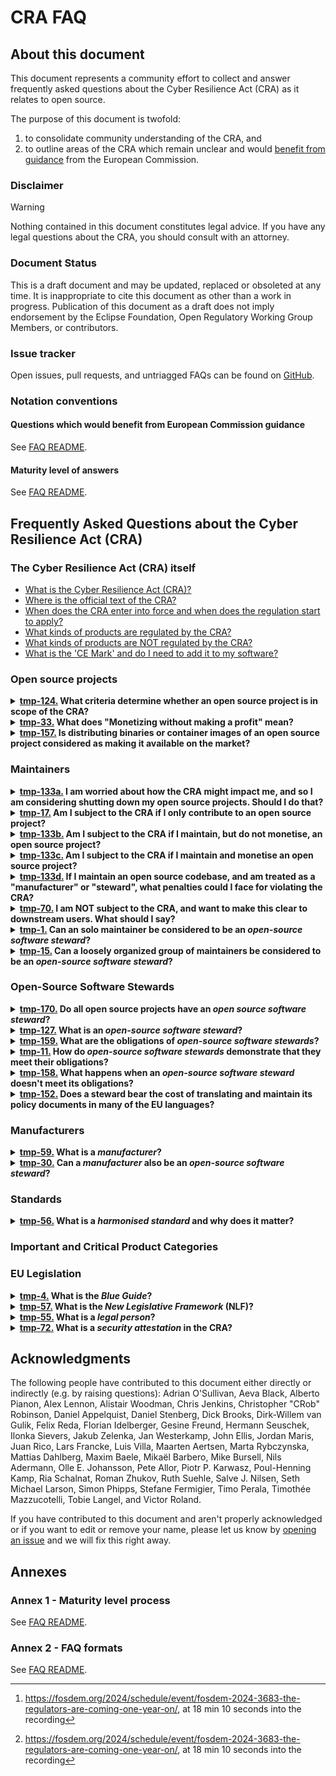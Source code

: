 # CRA FAQ

## About this document

This document represents a community effort to collect and answer frequently asked questions about the Cyber Resilience Act (CRA) as it relates to open source. 

The purpose of this document is twofold:

1. to consolidate community understanding of the CRA, and
2. to outline areas of the CRA which remain unclear and would [benefit from guidance][] from the European Commission.

### Disclaimer

> [!WARNING]
> Nothing contained in this document constitutes legal advice. If you have any legal questions about the CRA, you should consult with an attorney.

### Document Status

This is a draft document and may be updated, replaced or obsoleted at any time. It is inappropriate to cite this document as other than a work in progress. Publication of this document as a draft does not imply endorsement by the Eclipse Foundation, Open Regulatory Working Group Members, or contributors.

### Issue tracker

Open issues, pull requests, and untriagged FAQs can be found on [GitHub](https://github.com/orcwg/cra-hub/labels/FAQ).

### Notation conventions

#### Questions which would benefit from European Commission guidance

See [FAQ README][].

#### Maturity level of answers

See [FAQ README][].

## Frequently Asked Questions about the Cyber Resilience Act (CRA)

### The Cyber Resilience Act (CRA) itself

* [What is the Cyber Resilience Act (CRA)?](./faq/cra.md) <a name="q-what-is-the-cyber-resilience-act-cra"></a><a name="faq-tmp-154"></a>
* [Where is the official text of the CRA?](./faq/cra-txt.md) <a name="q-where-is-the-official-text-of-the-cra"></a><a name="faq-tmp-155"></a>
* [When does the CRA enter into force and when does the regulation start to apply?](./faq/cra-timeline.md) <a name="q-when-does-the-cra-enter-into-force-and-when-does-the-regulation-start-to-apply"></a><a name="faq-tmp-10"></a>
* [What kinds of products are regulated by the CRA?](./faq/cra-in-scope.md) <a name="q-what-is-in-scope-of-the-cra"></a><a name="faq-tmp-2"></a>
* [What kinds of products are NOT regulated by the CRA?](./faq/cra-out-of-scope.md) <a name="q-what-is-not-in-scope-of-the-cra"></a><a name="faq-tmp-156"></a> 
* [What is the 'CE Mark' and do I need to add it to my software?](./faq/ce-mark.md) <a name="q-As-an-open-source-steward-do-i-have-to-affix-the-ce-mark"></a><a name="faq-tmp-34"></a> 


### Open source projects

<details>
    <a name="q-what-criteria-determine-whether-an-open-source-project-is-in-scope-of-the-cra"></a>
    <summary><strong><a name="faq-tmp-124" href="#faq-tmp-124">tmp-124.</a> What criteria determine whether an open source project is in scope of the CRA?</strong></summary>

The CRA regulates _natural and legal persons_ (either an individual or an organisation that has a legal personality, like a business, foundation or charity). There are three possible categories with descending requirements. These categories are _manufacturer_, _Open Source Software Steward_, or _Out of Scope_.
> Note: At present, we believe that a natural person (an individual) cannot be considered an Open Source Software Steward, however we are currently verifying this with the European Commission. We will provide more detailed guidance as soon as possible.

- You are **out of scope** of the CRA (meaning you are not required to comply with the regulation), if you are a natural person (an individual), and:
  - you are not monetising your project at all, or
  - you are monetising your project, without the intention of making a profit. (See Question: What does "Monetizing without making a profit" mean?)

> Note: Further information for legal persons (organisations, foundations, associations) will be provided here as soon as we receive further clarifications and information from the European Commission.
> Status: ❓ [No answer yet][]
| GitHub issue(s): [#124](https://github.com/orcwg/cra-hub/issues/124)
</details>


<details>
    <a name="q-what-is-monetizing"></a>
    <summary><strong><a name="faq-tmp-33" href="#faq-tmp-33">tmp-33.</a> What does "Monetizing without making a profit" mean?</strong></summary>
	
- As an individual, if you are monetizing your project without the intention of making a profit, you are outside the scope of the regulation.
- According to [Recital 15][] of the CRA, monetising without intention of making a profit means you fulfil the following cumulative requirements:
    - You are not providing a software platform through which you monetise other services (for instance, Google's Android).
    - You are not requiring as a condition for use the processing of personal data for reasons other than exclusively for improving the security, compatibility or interoperability of your software. (in particular, you're not giving people access to your software in exchange for their personal data)
   - You are receiving donations or providing technical services in exchange for remuneration, where the total received does not exceed the cost of development of your software (hosting, hardware, compute etc..).

> Note: We are waiting for clarification from the Commission as to if remuneration for hours worked on the project can be counted in the cost of development. 
> Status: 🛑 [Pending Guidance][]
| GitHub issue(s): [#33](https://github.com/orcwg/cra-hub/issues/33)
</details>


<details>
    <a name="q-is-distributing-binaries-or-container-images-of-an-open-source-project-considered-as-making-it-available-on-the-market"></a>
    <summary><strong><a name="faq-tmp-157" href="#faq-tmp-157">tmp-157.</a> Is distributing binaries or container images of an open source project considered as making it available on the market?</strong></summary>

No. Monetization by the original manufacturer is what determines whether a product is made available on the market. As per [Recital 18][], merely supplying open source components isn't indicative of a commercial activity:

> Furthermore, the supply of products with digital elements qualifying as free and open-source software components intended for integration by other manufacturers into their own products with digital elements should be considered to be making available on the market only if the component is monetised by its original manufacturer. […] In addition, the mere presence of regular releases should not in itself lead to the conclusion that a product with digital elements is supplied in the course of a commercial activity.

> Status: ⚠️ [Draft][]
| GitHub issue(s): [#157](https://github.com/orcwg/cra-hub/issues/157)
</details>


### Maintainers

<details>
    <a name="q-should-i-worry-about-the-CRA"></a>
    <summary><strong><a name="faq-tmp-133a" href="#faq-tmp-133a">tmp-133a.</a> I am worried about how the CRA might impact me, and so I am considering shutting down my open source projects. Should I do that?</strong></summary>

The CRA should have zero or minimal impact on most open source developers, so you should probably not shut down your open source projects because of the CRA. There are several reasons for this:

First, the CRA likely does not apply to you. 

- If you're just a contributor, the CRA explicitly exempts you. For more detail, see [tmp-17](#faq-tmp-17).
- If you're a maintainer, and you _do not_ "monetise" your FOSS codebase, the CRA explicitly exempts you. For more detail, see [tmp-133b](#faq-tmp-133b).
- If you're a maintainer, and you _do_ monetise your FOSS codebase, you may still be exempted, depending on exactly how you are monetizing the codebase and your participation in it. For more detail, see [tmp-133c](#faq-tmp-133c).

Second, even if the CRA does ultimately apply to you, penalties for solo and small-team maintainers are unlikely to be severe. For more detail, see [tmp-133d](#faq-tmp-133d).

As a result, we would strongly urge you _not_ to shut down any open source projects (or your participation in those projects) just because of the CRA.

> Status: ⚠️ [Draft][]
| GitHub issue(s): [#133](https://github.com/orcwg/cra-hub/issues/133)
</details>

<details>
    <a name="q-am-i-subject-to-the-cra-if-i-only-contribute-to-an-open-source-project"></a>
    <summary><strong><a name="faq-tmp-17" href="#faq-tmp-17">tmp-17.</a> Am I subject to the CRA if I only contribute to an open source project?</strong></summary>

No. Contributions to an open source codebase are explicitely not in scope of the CRA. See [Recital 18][]: 

> This Regulation does not apply to natural or legal persons who contribute with source code to products with digital elements qualifying as free and open-source software that are not under their responsibility.

> Status: ⚠️ [Draft][]
| GitHub issue(s): [#17](https://github.com/orcwg/cra-hub/issues/17)
</details>

<details>
    <a name="q-am-I-subject-if-I-dont-monetise"></a>
    <summary><strong><a name="faq-tmp-133b" href="#faq-tmp-133b">tmp-133b.</a> Am I subject to the CRA if I maintain, but do not monetise, an open source project?</strong></summary>

If you are the maintainer of an open source codebase, and you do not monetise it, then the CRA _does not_ require you to do _anything_.

The CRA applies
> only in relation to products... supplied ... in the course of a _commercial activity_
([Recital 15][], emphasis added)

And it states that

> the provision of ... free and open-source software that are not monetised by their manufacturers _should not be considered to be a commercial activity_
([Recital 18][], emphasis added)


> Status: ⚠️ [Draft][]
| GitHub issue(s): [#133](https://github.com/orcwg/cra-hub/issues/133)
</details>

<details>
    <a name="q-am-I-subject-if-I-do-monetise"></a>
    <summary><strong><a name="faq-tmp-133c" href="#faq-tmp-133c">tmp-133c.</a> Am I subject to the CRA if I maintain and monetise an open source project?</strong></summary>

If you are the maintainer of an open source codebase, and you do monetise it, then the CRA may apply to you, since you may be participating in a "commercial activity". 

However, there are at least two significant exceptions that may allow you to take money for your work without being subject to the CRA.

- If you monetise your software only by accepting donations that cover the "costs associated with the design, development, and provision" of the product, then the CRA says your participation is not a "commercial activity" and so it does not regulate you or your codebase. (See [Recital 15][] for more details.)
- If you monetise your software by charging for a security attestation programme, that may also not be a "commercial activity" for purposes of the regulation. The exact nature of that exemption is still to be determined. (See [Recital 21][] for more details.)

> Status: ⚠️ [Draft][]
| GitHub issue(s): [#133](https://github.com/orcwg/cra-hub/issues/133)
</details>

<details>
    <a name="q-what-penalties"></a>
    <summary><strong><a name="faq-tmp-133d" href="#faq-tmp-133d">tmp-133d.</a> If I maintain an open source codebase, and am treated as a "manufacturer" or "steward", what penalties could I face for violating the CRA?</strong></summary>

If you are a solo or small-team maintainer of an open source codebase, but do get treated as a manufacturer or steward for some reason (such as [monetisation](#faq-tmp-133c)), you may be subject to some penalties. However, the penalties should be limited. In particular:

- If you are regulated because you are a steward, stewards are explicitly exempted from any fines, though you may still be required to take corrective actions for any problems that are uncovered. See [Article 64][].

- If you are regulated because you are a manufacturer, penalties must still be constrained. Specifically, all penalties must be "proportionate" ([Recital 120][]; [Article 64][]). In addition, when imposed on a natural person, the penalties must take into account "the economic situation" and "size" of the entity ([Recital 121]; [Article 64][]). As a result, while it is not formally required, most regulators will likely to request corrective action before imposing a fine.

> Status: ⚠️ [Draft][]
| GitHub issue(s): [#133](https://github.com/orcwg/cra-hub/issues/133)
</details>

<details>
    <summary><strong><a name="faq-tmp-70" href="#faq-tmp-70">tmp-70.</a> I am NOT subject to the CRA, and want to make this clear to downstream users. What should I say?</strong></summary>
  
Reply to their requests, stating the following:
<code>
- On the basis of [Recital 18][] of the Cyber Resilience Act, I do not fall within the scope of the regulation, and cannot be considered as a Manufacturer or an Open source software steward under the Cyber Resilience Act.
- On the basis of [PLD Recital 15][], I cannot be held liable for your use of my code.
- **While I don't have obligations towards you, you may have some towards me:**
	- On the basis of [Article 13(6)][] the Cyber Resilience Act, if you believe you have found a security flaw in this code, you are responsible for reporting it by following the vulnerability disclosure process here: << project link >>. You are also responsible for fixing it within your product and providing the fix upstream.
</code>

> Status: ⚠️ [Draft][]
| GitHub issue(s): [#70](https://github.com/orcwg/cra-hub/issues/70)
</details>


<details>
    <a name="q-can-an-solo-maintainer-be-considered-to-be-an-open-source-software-steward"></a>
    <summary><strong><a name="faq-tmp-1" href="#faq-tmp-1">tmp-1.</a> Can an solo maintainer be considered to be an <em>open-source software steward</em>?</strong></summary>

No. As defined in [Article 3(14)][], an _open-source software steward_ must be a _legal person_ (e.g. a company, an organization, etc.) in contrast with a _natural person_ (i.e. a human being). The obligations of _open-source software stewards_ described in [Article 24][] therefore do not apply to solo maintainers. It is worth noting however, that _natural persons_ are subject to the same obligations as _legal persons_ would be should they monetize their poject.

**🛑 CAUTION:** Pending confirmation through European Commission Guidance that _legal persons_ do not include _natural persons_ in the context of the CRA.

> Status: ⚠️ [Draft][]
| GitHub issue(s): [#1](https://github.com/orcwg/cra-hub/issues/1)
</details>


<details>
    <a name="q-can-a-loosely-organized-group-of-maintainers-be-considered-to-be-an-open-source-software-steward"></a>
    <summary><strong><a name="faq-tmp-15" href="#faq-tmp-15">tmp-15.</a> Can a loosely organized group of maintainers be considered to be an <em>open-source software steward</em>?</strong></summary>

No. As defined in [Article 3(14)][], an _open-source software steward_ must be a _legal person_, which in the context of the CRA means an legal entity such as a business or nonprofit.

**🛑 CAUTION:** Pending confirmation through European Commission Guidance that _legal persons_ do not include _natural persons_ in the context of the CRA.

> Status: ⚠️ [Draft][]
| GitHub issue(s): [#15](https://github.com/orcwg/cra-hub/issues/15)
</details>


### Open-Source Software Stewards


<details>
    <summary><strong><a name="faq-tmp-170" href="#faq-tmp-170">tmp-170.</a> Do all open source projects have an <em>open source software steward</em>?</strong></summary>

No. Most open source projects will not have a steward. 

A steward must be a "legal person" (Art. 3), such as a company, and most open source projects are not supported by a company. 

The stewarding organization must also have "the purpose or objective of systematically providing support on a sustained basis" (Art. 3) and their software must be "ultimately intended for commercial activities" ([Recital 19][]). Organizations who do not meet those tests will also not be considered stewards.

> Status: ⚠️ [Draft][]
| GitHub issue(s): [#170](https://github.com/orcwg/cra-hub/issues/170)
</details>


<details>
    <a name="q-what-is-an-open-source-software-steward"></a>
    <summary><strong><a name="faq-tmp-127" href="#faq-tmp-127">tmp-127.</a> What is an <em>open-source software steward</em>?</strong></summary>

_Open-source software steward_ is a term defined in [Article 3(14)][] of the CRA, to subject specific organisations to a subset of CRA obligations because they exist to support free and open source software that is intended for commercial activities (by others):

> ‘open-source software steward’ means a legal person, other than a manufacturer, that has the purpose or objective of systematically providing support on a sustained basis for the development of specific products with digital elements, qualifying as free and open-source software and intended for commercial activities, and that ensures the viability of those products;

[Recital 19][] states "Open-source software stewards include certain foundations as well as entities that develop and publish free and open-source software in a business context, including not-for-profit entities." At [FOSDEM 2024][FOSDEM24], the European Commission provided three examples of entities the co-legislators had in mind [^EC@FOSDEM24]:

  1. Foundations supporting specific FOSS projects
  2. Companies that build FOSS for their own use but make it public
  3. Not-for-profit entities that develop FOSS

> Status: ⚠️ [Draft][]
| GitHub issue(s): [#127](https://github.com/orcwg/cra-hub/issues/127)
</details>


<details>
    <a name="q-what-are-the-obligations-of-open-source-software-stewards"></a>
    <summary><strong><a name="faq-tmp-159" href="#faq-tmp-159">tmp-159.</a> What are the obligations of <em>open-source software stewards</em>?</strong></summary>

_Open-source software stewards_ are subject to a "light-touch and tailor-made regulatory regime" ([Recital 19][]), defined in [Article 24][].

> Status: ⚠️ [Draft][]
| GitHub issue(s): [#159](https://github.com/orcwg/cra-hub/issues/159)
</details>

<details>
    <a name="q-how-do-open-source-software-stewards-demonstrate-that-they-meet-their-obligations"></a>
    <summary><strong><a name="faq-tmp-11" href="#faq-tmp-11">tmp-11.</a> How do <em>open-source software stewards</em> demonstrate that they meet their obligations?</strong></summary>

> Status: ❓ [No answer yet][]
| GitHub issue(s): [#11](https://github.com/orcwg/cra-hub/issues/11)
</details>


<details>
    <a name="q-what-happens-when-an-open-source-software-steward-doesnt-meet-its-obligations"></a>
    <summary><strong><a name="faq-tmp-158" href="#faq-tmp-158">tmp-158.</a> What happens when an <em>open-source software steward</em> doesn't meet its obligations?</strong></summary>

> Status: ❓ [No answer yet][]
| GitHub issue(s): [#158](https://github.com/orcwg/cra-hub/issues/158)
</details>

<details>
	<a name="q-does-a-steward-bear-translation-costs-into-many-languages"></a>
	<summary><strong><a name="faq-tmp-152" href="#faq-tmp-152">tmp-152.</a> Does a steward bear the cost of translating and maintain its policy documents in many of the EU languages?</strong></summary>

> Status: 🛑 [Pending Guidance][]
| GitHub issue(s): [#152](https://github.com/orcwg/cra-hub/issues/152)
</details>


### Manufacturers

<details>
    <a name="q-what-is-a-manufacturer"></a>
	<summary><strong><a name="faq-tmp-59" href="#faq-tmp-59">tmp-59.</a> What is a <em>manufacturer</em>?</strong></summary>

The term _Manufacturer_ is defined in [Article 3(13)][] of the CRA:
	
> ‘manufacturer’ means a natural or legal person who develops or manufactures products with digital elements or has products with digital elements designed, developed or manufactured, and markets them under its name or trademark, whether for payment, monetisation or free of charge;

> Status: ⚠️ [Draft][]
| GitHub issue(s): [#59](https://github.com/orcwg/cra-hub/issues/59)
</details>


<details>
	<a name="q-can-a-manufacturer-also-be-an-open-source-software-steward"></a>
	<summary><strong><a name="faq-tmp-30" href="#faq-tmp-30">tmp-30.</a> Can a <em>manufacturer</em> also be an <em>open-source software steward</em>?</strong></summary>

Yes, a _manufacturer_ can also be an _open-source software steward_, but it cannot be both the _manufacturer_ and _open-source software steward_ of the same project.

In 2024 Benjamin Bögel of the European Commission gave a FOSDEM presentation and specifically gave, as examples of stewards, “companies that build [OSS] for their use [for integration into their own products] but make [the OSS] public.” [^EC@FOSDEM24][]. This only makes sense if an organization can be a manufacturer for one program and a steward for another.

Mike Bursell, Co-chair, OpenSSF Cyber Policy Working Group (WG), believes that “if the organisation both sells a PDE that uses [some] open source project, and [separately] hosts [that open source project], supports it, and provides updates and patches for the community [that’s a real community]… then that would put [the organization] in both categories [depending on which software is being discussed].” [Bursell2025][]

Whether or not an organization is a steward depends on many specifics. If the organization meets the criteria for a _manufacturer_ for some software, by definition it is a _manufacturer_. For more information, see CRA [Recital 18][] and the [PLD Recital 15]().

> Status: ⚠️ [Draft][]
| GitHub issue(s): [#30](https://github.com/orcwg/cra-hub/issues/30)
</details>


### Standards

<details>
    <a name="q-what-is-a-harmonized-standard-and-why-does-it-matter"></a>
    <summary><strong><a name="faq-tmp-56" href="#faq-tmp-56">tmp-56.</a> What is a <em>harmonised standard</em> and why does it matter?</strong></summary>

A _harmonised standard_ is a standard adopted by one of the [European Standardisation Organisations (ESOs)][ESO].
Certain (but not all) _harmonised standards_ are referenced in the [_Official Journal of the European Union_][OJEU] by the European Commission.
Harmonised standards referenced in this way provide products that conform with them a _presumption of conformity_ with the requirements covered by those standards.
Harmonised standards may be referenced with restrictions, in which case they only provide partial _presumption of conformity_.
The _presumption of conformity_ provided by harmonised standards referenced in the _Official Journal of the European Union_ is why it is expected that most organisations will choose to implement such standards when they exist, to comply with the CRA.

However, not all harmonised standards are referenced.
Those that are not referenced are often foundational standards upon which other standards build. In general, only the vertical (product-specific) standards are referenced, though sometimes horizontal standards that cover generic requirements may be referenced with restrictions.

The ORC WG maintains a [list of _harmonised standards_][standards] requested by the European Commission to the ESOs.
  
> Status: ⚠️ [Draft][]
| GitHub issue(s): [#56](https://github.com/orcwg/cra-hub/issues/56)
</details>

### Important and Critical Product Categories

### EU Legislation

<details>
	<a name="q-what-is-the-blue-guide"></a>
	<summary><strong><a name="faq-tmp-4" href="#faq-tmp-4">tmp-4.</a> What is the <em>Blue Guide</em>?</strong></summary>

The [Blue Guide][] is one of the main reference documents of the European Commission explaining how to implement legislation based on the New Legislative Framework (NLF). Unlike the CRA, the Blue Guide does not have legal force. It predates the CRA and only discusses software as something embedded into a physical product, not as standalone.
For this reason, until an updated version is available, the Blue Guide's guidance should be read in light of the CRA's wider scope and take into account the nuances introduced in the CRA for software. For example, on the concept of "commercial activity", [Recital 18][] CRA provides more specific guidance on "monetisation" and "non-profit organisations" than is available in the Blue Guide's "Making available on the market" section.

> Status: ⚠️ [Draft][]
| GitHub issue(s): [#4](https://github.com/orcwg/cra-hub/issues/4)
</details>


<details>
    <a name="q-what-is-the-new-legislative-framework-nlf"></a>
    <summary><strong><a name="faq-tmp-57" href="#faq-tmp-57">tmp-57.</a> What is the <em>New Legislative Framework</em> (NLF)?</strong></summary>	

> Status: ❓ [No answer yet][]
| GitHub issue(s): [#56](https://github.com/orcwg/cra-hub/issues/56)
</details>


<details>
	<a name="q-what-is-a-legal-person"></a>
	<summary><strong><a name="faq-tmp-55" href="#faq-tmp-55">tmp-55.</a> What is a <em>legal person</em>?</strong></summary>

In the context of the CRA, a _legal person_ means an legal entity such as a business or nonprofit.

**🛑 CAUTION:** Pending confirmation through European Commission Guidance that _legal persons_ do not include _natural persons_ in the context of the CRA.

> Status: ⚠️ [Draft][]
| GitHub issue(s): [#55](https://github.com/orcwg/cra-hub/issues/55)
</details>

<details>
    <a name="q-what-is-a-security-attestation-in-the-cra"></a>
    <summary><strong><a name="faq-tmp-72" href="#faq-tmp-72">tmp-72.</a> What is a <em>security attestation</em> in the CRA?</strong></summary>

Security attestations in the CRA are an optional extension that do not exist yet. They may exist in the future, should the European Commission choose to establish them, with a legislative process called a "delegated act". Until such time, any resemblence with concepts elsewhere by the name of "attestation" is coincidental and should not restrict their future design in the CRA. For example, the "Secure Software Development Attestation" as a concept in the US is unrelated to the CRA.

> Status: ⚠️ [Draft][]
| GitHub issue(s): [#72](https://github.com/orcwg/cra-hub/issues/72)
</details>

## Acknowledgments

The following people have contributed to this document either directly or indirectly (e.g. by raising questions):
Adrian O'Sullivan,
Aeva Black,
Alberto Pianon,
Alex Lennon,
Alistair Woodman,
Chris Jenkins,
Christopher "CRob" Robinson,
Daniel Appelquist,
Daniel Stenberg,
Dick Brooks,
Dirk-Willem van Gulik,
Felix Reda,
Florian Idelberger,
Gesine Freund,
Hermann Seuschek,
Ilonka Sievers,
Jakub Zelenka,
Jan Westerkamp,
John Ellis,
Jordan Maris,
Juan Rico,
Lars Francke,
Luis Villa,
Maarten Aertsen,
Marta Rybczynska,
Mattias Dahlberg,
Maxim Baele,
Mikaël Barbero,
Mike Bursell,
Nils Adermann,
Olle E. Johansson,
Pete Allor,
Piotr P. Karwasz,
Poul-Henning Kamp,
Ria Schalnat,
Roman Zhukov,
Ruth Suehle,
Salve J. Nilsen,
Seth Michael Larson,
Simon Phipps,
Stefane Fermigier,
Timo Perala,
Timothée Mazzucotelli,
Tobie Langel,
and Victor Roland.

If you have contributed to this document and aren't properly acknowledged or if you want to edit or remove your name, please let us know by [opening an issue](https://github.com/orcwg/cra-hub/issues/new) and we will fix this right away.

## Annexes

### Annex 1 - Maturity level process

<a name="annex-1"></a>
See [FAQ README][].

### Annex 2 - FAQ formats

See [FAQ README][].

[FAQ README]: ./faq/README.md

[benefit from guidance]: ./faq/README.md#questions-which-would-benefit-from-european-commission-guidance
[No answer yet]: ./faq/README.md#maturity-level
[Draft]: ./faq/README.md#maturity-level
[Pending review]: ./faq/README.md#maturity-level
[Pending guidance]: ./faq/README.md#maturity-level
[Approved]: ./faq/README.md#maturity-level

[CRA]: https://eur-lex.europa.eu/eli/reg/2024/2847/oj
[CRA HTML]: https://eur-lex.europa.eu/legal-content/EN/TXT/HTML/?uri=OJ:L_202402847
[Recital 15]: https://eur-lex.europa.eu/legal-content/EN/TXT/HTML/?uri=OJ:L_202402847#rct_15
[Recital 18]: https://eur-lex.europa.eu/legal-content/EN/TXT/HTML/?uri=OJ:L_202402847#rct_18
[Recital 19]: https://eur-lex.europa.eu/legal-content/EN/TXT/HTML/?uri=OJ:L_202402847#rct_19
[Recital 21]: https://eur-lex.europa.eu/legal-content/EN/TXT/HTML/?uri=OJ:L_202402847#rct_21
[Recital 120]: https://eur-lex.europa.eu/legal-content/EN/TXT/HTML/?uri=OJ:L_202402847#rct_120
[Recital 121]: https://eur-lex.europa.eu/legal-content/EN/TXT/HTML/?uri=OJ:L_202402847#rct_121
[Article 3(13)]: https://eur-lex.europa.eu/legal-content/EN/TXT/HTML/?uri=OJ:L_202402847#art_3
[Article 3(14)]: https://eur-lex.europa.eu/legal-content/EN/TXT/HTML/?uri=OJ:L_202402847#art_3
[Article 13(6)]: https://eur-lex.europa.eu/legal-content/EN/TXT/HTML/?uri=OJ:L_202402847#art_13
[Article 14]: https://eur-lex.europa.eu/legal-content/EN/TXT/HTML/?uri=OJ:L_202402847#art_14
[Article 18]: https://eur-lex.europa.eu/legal-content/EN/TXT/HTML/?uri=OJ:L_202402847#art_18
[Article 24]: https://eur-lex.europa.eu/legal-content/EN/TXT/HTML/?uri=OJ:L_202402847#art_24
[Article 64(10)(b)]: https://eur-lex.europa.eu/legal-content/EN/TXT/HTML/?uri=OJ:L_202402847#art_64
[Article 71]: https://eur-lex.europa.eu/legal-content/EN/TXT/HTML/?uri=OJ:L_202402847#art_71
[Chapter IV]: https://eur-lex.europa.eu/legal-content/EN/TXT/HTML/?uri=OJ:L_202402847#cpt_IV

[2014/90]: https://eur-lex.europa.eu/eli/dir/2014/90/oj
[2017/745]: https://eur-lex.europa.eu/eli/reg/2017/745/oj
[2017/746]: https://eur-lex.europa.eu/eli/reg/2017/746/oj
[2018/1139]: https://eur-lex.europa.eu/eli/reg/2018/1139/oj
[2019/2144]: https://eur-lex.europa.eu/eli/reg/2019/2144/oj
[NIS 2]: https://eur-lex.europa.eu/eli/dir/2022/2555/oj

[Blue Guide]: https://eur-lex.europa.eu/legal-content/EN/TXT/HTML/?uri=CELEX:52022XC0629(04)
[ESO]: https://single-market-economy.ec.europa.eu/single-market/european-standards_en
[standards]: https://github.com/orcwg/cra-hub/blob/main/standards.md
[OJEU]: https://eur-lex.europa.eu/oj/direct-access.html 

[PLD Recital 15]: https://eur-lex.europa.eu/eli/dir/2024/2853#rct_15

[Bursell2024]: https://openssf.org/blog/2025/02/20/does-the-eu-cra-affect-my-business]

[^EC@FOSDEM24]: https://fosdem.org/2024/schedule/event/fosdem-2024-3683-the-regulators-are-coming-one-year-on/, at 18 min 10 seconds into the recording
